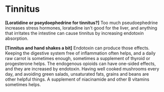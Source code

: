 # Tinnitus

**[Loratidine or pseydoephedrine for tinnitus?]**
Too much pseudoephedrine increases stress hormones, loratadine isn't good for the liver, and anything that irritates the intestine can cause tinnitus by increasing endotoxin absorption.

**[Tinnitus and hand shakes a bit]**
Endotoxin can produce those effects. Keeping the digestive system free of inflammation often helps, and a daily raw carrot is sometimes enough, sometimes a supplement of thyroid or progesterone helps. The endogenous opioids can have one-sided effects, and they are increased by endotoxin. Having well cooked mushrooms every day, and avoiding green salads, unsaturated fats, grains and beans are other helpful things. A supplement of niacinamide and other B vitamins sometimes helps.
